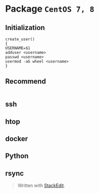 # Package `CentOS 7, 8`


## Initialization
```shell
create_user()
{
USERNAME=$1
adduser <username>
passwd <username>
usermod -aG wheel <username>
}
```

## Recommend
```shell

```
## ssh

## htop

## docker

## Python

## rsync


> Written with [StackEdit](https://stackedit.io/).
<!--stackedit_data:
eyJoaXN0b3J5IjpbMTA1NTE2MjUxMF19
-->